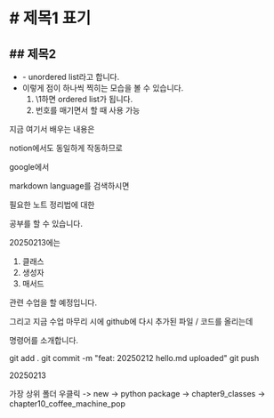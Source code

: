 # \# 제목1 표기
## \## 제목2

- \- unordered list라고 합니다.
- 이렇게 점이 하나씩 찍히는 모습을 볼 수 있습니다.
  1. \1하면 ordered list가 됩니다.
  2. 번호를 매기면서 할 때 사용 가능

지금 여기서 배우는 내용은

notion에서도 동일하게 작동하므로

google에서 

markdown language를 검색하시면

필요한 노트 정리법에 대한 

공부를 할 수 있습니다.

20250213에는
1. 클래스
2. 생성자
3. 매서드

관련 수업을 할 예정입니다.

그리고 지금 수업 마무리 시에
github에 다시 추가된 파일 / 코드를 올리는데

명령어를 소개합니다.

git add .
git commit -m "feat: 20250212 hello.md uploaded"
git push

20250213

가장 상위 폴더 우클릭 -> new -> python package
-> chapter9_classes
-> chapter10_coffee_machine_pop